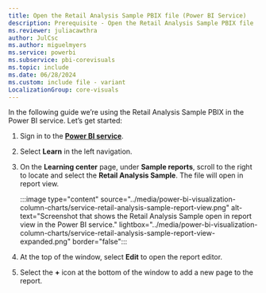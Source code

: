 ```yaml
---
title: Open the Retail Analysis Sample PBIX file (Power BI Service)
description: Prerequisite - Open the Retail Analysis Sample PBIX file
ms.reviewer: juliacawthra
author: JulCsc
ms.author: miguelmyers
ms.service: powerbi
ms.subservice: pbi-corevisuals
ms.topic: include
ms.date: 06/28/2024
ms.custom: include file - variant
LocalizationGroup: core-visuals
---
```

In the following guide we’re using the Retail Analysis Sample PBIX in the Power BI service. Let’s get started:

1. Sign in to the [**Power BI service**](https://app.powerbi.com).
1. Select **Learn** in the left navigation.
1. On the **Learning center** page, under **Sample reports**, scroll to the right to locate and select the **Retail Analysis Sample**. The file will open in report view.

   :::image type="content" source="../media/power-bi-visualization-column-charts/service-retail-analysis-sample-report-view.png" alt-text="Screenshot that shows the Retail Analysis Sample open in report view in the Power BI service." lightbox="../media/power-bi-visualization-column-charts/service-retail-analysis-sample-report-view-expanded.png" border="false":::

1. At the top of the window, select **Edit** to open the report editor.
1. Select the **+** icon at the bottom of the window to add a new page to the report.
